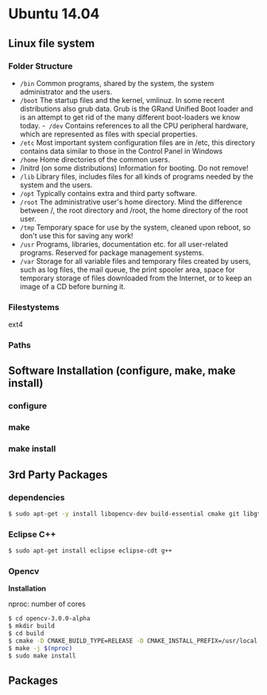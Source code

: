 # Ubuntu 14.04


## Linux file system


### Folder Structure

- `/bin`	Common programs, shared by the system, the system administrator and the users.
- `/boot`	The startup files and the kernel, vmlinuz. In some recent distributions also grub data. Grub is the GRand Unified Boot loader and is an attempt to get rid of the many different boot-loaders we know today.
-` /dev`	Contains references to all the CPU peripheral hardware, which are represented as files with special properties.
- `/etc`	Most important system configuration files are in /etc, this directory contains data similar to those in the Control Panel in Windows
- `/home`	Home directories of the common users.
- /initrd	(on some distributions) Information for booting. Do not remove!
- `/lib`	Library files, includes files for all kinds of programs needed by the system and the users.
- `/opt`	Typically contains extra and third party software.
- `/root`	The administrative user's home directory. Mind the difference between /, the root directory and /root, the home directory of the root user.
- `/tmp`	Temporary space for use by the system, cleaned upon reboot, so don't use this for saving any work!
- `/usr`	Programs, libraries, documentation etc. for all user-related programs. Reserved for package management systems.
- `/var`	Storage for all variable files and temporary files created by users, such as log files, the mail queue, the print spooler area, space for temporary storage of files downloaded from the Internet, or to keep an image of a CD before burning it.

### Filestystems

ext4

### Paths



## Software Installation (configure, make, make install)

### configure


### make


### make install




## 3rd Party Packages


### dependencies
```bash
$ sudo apt-get -y install libopencv-dev build-essential cmake git libgtk2.0-dev pkg-config python-dev python-numpy libdc1394-22 libdc1394-22-dev libjpeg-dev libpng12-dev libtiff4-dev libjasper-dev libavcodec-dev libavformat-dev libswscale-dev libxine-dev libgstreamer0.10-dev libgstreamer-plugins-base0.10-dev libv4l-dev libtbb-dev libqt4-dev libfaac-dev libmp3lame-dev libopencore-amrnb-dev libopencore-amrwb-dev libtheora-dev libvorbis-dev libxvidcore-dev x264 v4l-utils unzip
```

### Eclipse C++

```bash
$ sudo apt-get install eclipse eclipse-cdt g++
```

### Opencv



**Installation**

nproc: number of cores


```bash
$ cd opencv-3.0.0-alpha
$ mkdir build
$ cd build
$ cmake -D CMAKE_BUILD_TYPE=RELEASE -D CMAKE_INSTALL_PREFIX=/usr/local -D WITH_TBB=ON -D WITH_V4L=ON -D WITH_QT=ON -D WITH_OPENGL=ON ..
$ make -j $(nproc)
$ sudo make install
```


## Packages